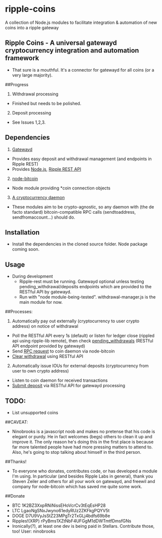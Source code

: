 ripple-coins
============

A collection of Node.js modules to facilitate integration &amp; automation of new coins into a ripple gateway


## Ripple Coins - A universal gatewayd cryptocurrency integration and automation framework

  - That sure is a mouthful. It's a connector for gatewayd for all coins (or a very large majority).

##Progress
1. Withdrawal processing
  - Finished but needs to be polished.
2. Deposit processing
  - See Issues 1,2,3.

## Dependencies

1. [Gatewayd](https://github.com/ripple/gatewayd)
  - Provides easy deposit and withdrawal management (and endpoints in Ripple REST)
  - Provides [Node.js](https://github.com/joyent/node/wiki/Installing-Node.js-via-package-manager), [Ripple REST API](https://github.com/ripple/ripple-rest.git)

2. [node-bitcoin](https://www.npmjs.org/package/bitcoin)
  - Node module providing *coin connection objects

3. [A cryptocurrency daemon](https://github.com/dogecoin/dogecoin)
  - These modules aim to be crypto-agnostic, so any daemon with (the de facto standard) bitcoin-compatible RPC calls (sendtoaddress, sendfromaccount...) should do.

## Installation
 - Install the dependencies in the cloned source folder. Node package coming soon.

## Usage
 - During development
   - Ripple-rest must be running. Gatewayd optional unless testing pending_withdrawal/deposits endpoints which are provided to the RESTful API by gatewayd.
   - Run with "node module-being-tested". withdrawal-manager.js is the main module for now.

##Processes:
 1. Automatically pay out externally (cryptocurrency to user crypto address) on notice of withdrawal
   - Poll the RESTful API every 1s (default) or listen for ledger close (rippled api using ripple-lib remote), then check [pending_withdrawals](https://github.com/ripple/gatewayd#listing-withdrawals) (RESTful API endpoint provided by gatewayd)
   - Send [RPC request](https://en.bitcoin.it/wiki/Original_Bitcoin_client/API_calls_list) to coin daemon via node-bitcoin
   - [Clear withdrawal](https://github.com/ripple/gatewayd#clearing-a-withdrawal) using RESTful API
 2. Automatically issue IOUs for external deposits (cryptocurrency from user to own crypto address)
   - Listen to coin daemon for received transactions
   - [Submit deposit](https://github.com/ripple/gatewayd#creating-a-deposit) via RESTful API for gatewayd processing

## TODO:
 - List unsupported coins

##CAVEAT:
 - Ninobrooks is a javascript noob and makes no pretense that his code is elegant or purdy. He in fact welcomes (begs) others to clean it up and improve it. The only reason he's doing this in the first place is because far more talented people have had more pressing matters to attend to. Also, he's going to stop talking about himself in the third person.

##Thanks!
 - To everyone who donates, contributes code, or has developed a module I'm using. In particular (and besides Ripple Labs in general), thank you Steven Zeiler and others for all your work on gatewayd, and freewil and company for node-bitcoin which has saved me quite some work.

##Donate
  - BTC 1K2BZ3XxpRNiNissEHoVcrCv3tEqEsHP28
  - LTC LgaoNgSNxJwyno61edyRUz2ZKFkgPQYV5t
  - DOGE D7U9VyJsStZ23MPgTr2TxGLj4bdfs69b8e
  - Ripples!(XRP) rPyBms1XZtNbF4UFGgM1dDWTmtfDmsfGNs
  - Ironically(?), at least one dev is being paid in Stellars. Contribute those, too! User: ninobrooks
